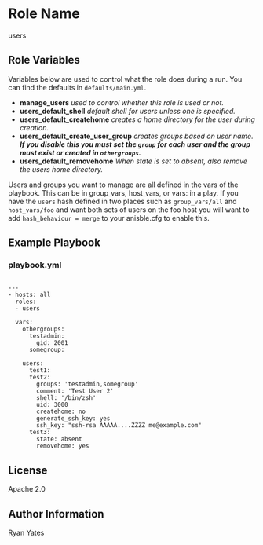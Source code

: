 Role Name
========

users

Role Variables
--------------

Variables below are used to control what the role does during a run.  You can find the defaults in `defaults/main.yml`.
- **manage_users**   *used to control whether this role is used or not.*
- **users_default_shell**    *default shell for users unless one is specified.*
- **users_default_createhome**    *creates a home directory for the user during creation.*
- **users_default_create_user_group**   *creates groups based on user name. **If you disable this you must set the `group` for each user and the group must exist or created in `othergroups`.***
- **users_default_removehome**   *When state is set to absent, also remove the users home directory.*

Users and groups you want to manage are all defined in the vars of the playbook.  This can be in group_vars, host_vars, or vars: in a play.  If you have the `users` hash defined in two places such as `group_vars/all` and `host_vars/foo` and want both sets of users on the foo host you will want to add `hash_behaviour = merge` to your anisble.cfg to enable this.

Example Playbook
-------------------------
### playbook.yml

```

---
- hosts: all
  roles:
  - users

  vars:
    othergroups:
      testadmin:
        gid: 2001
      somegroup:

    users:
      test1:
      test2:
        groups: 'testadmin,somegroup'
        comment: 'Test User 2'
        shell: '/bin/zsh'
        uid: 3000
        createhome: no
        generate_ssh_key: yes
        ssh_key: "ssh-rsa AAAAA....ZZZZ me@example.com"
      test3:
        state: absent
        removehome: yes

```

License
-------

Apache 2.0

Author Information
------------------

Ryan Yates
